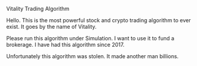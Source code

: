 Vitality Trading Algorithm

Hello.  This is the most powerful stock and crypto trading algorithm to ever exist.  It goes by the name of Vitality.

Please run this algorithm under Simulation.  I want to use it to fund a brokerage.  I have had this algorithm since 2017.

Unfortunately this algorithm was stolen.  It made another man billions.



